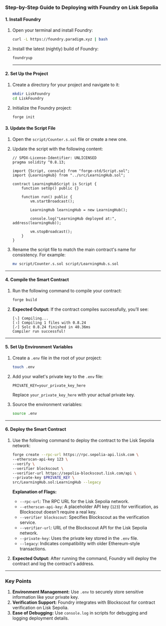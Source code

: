 
### **Step-by-Step Guide to Deploying with Foundry on Lisk Sepolia**

#### **1. Install Foundry**
1. Open your terminal and install Foundry:
   ```bash
   curl -L https://foundry.paradigm.xyz | bash
   ```
2. Install the latest (nightly) build of Foundry:
   ```bash
   foundryup
   ```
   ---

#### **2. Set Up the Project**
1. Create a directory for your project and navigate to it:
   ```bash
   mkdir LiskFoundry
   cd LiskFoundry
   ```
2. Initialize the Foundry project:
   ```bash
   forge init
   ```

#### **3. Update the Script File**
1. Open the `script/Counter.s.sol` file or create a new one.
2. Update the script with the following content:

   ```solidity
   // SPDX-License-Identifier: UNLICENSED
   pragma solidity ^0.8.13;

   import {Script, console} from "forge-std/Script.sol";
   import {LearningHub} from "../src/LearningHub.sol"; 

   contract LearningHubScript is Script {
       function setUp() public {}

       function run() public {
           vm.startBroadcast();
           
           LearningHub learningHub = new LearningHub();

           console.log("LearningHub deployed at:", address(learningHub));

           vm.stopBroadcast();
       }
   }
   ```

3. Rename the script file to match the main contract's name for consistency. For example:
   ```bash
   mv script/Counter.s.sol script/LearningHub.s.sol
   ```

---

#### **4. Compile the Smart Contract**
1. Run the following command to compile your contract:
   ```bash
   forge build
   ```
2. **Expected Output:**
   If the contract compiles successfully, you’ll see:
   ```
   [⠢] Compiling...
   [⠰] Compiling 1 files with 0.8.24
   [⠔] Solc 0.8.24 finished in 40.36ms
   Compiler run successful!
   ```

---

#### **5. Set Up Environment Variables**
1. Create a `.env` file in the root of your project:
   ```bash
   touch .env
   ```
2. Add your wallet's private key to the `.env` file:
   ```env
   PRIVATE_KEY=your_private_key_here
   ```
   Replace `your_private_key_here` with your actual private key.

3. Source the environment variables:
   ```bash
   source .env
   ```

---

#### **6. Deploy the Smart Contract**
1. Use the following command to deploy the contract to the Lisk Sepolia network:
   ```bash
   forge create --rpc-url https://rpc.sepolia-api.lisk.com \
   --etherscan-api-key 123 \
   --verify \
   --verifier blockscout \
   --verifier-url https://sepolia-blockscout.lisk.com/api \
   --private-key $PRIVATE_KEY \
   src/LearningHub.sol:LearningHub --legacy
   ```
   **Explanation of Flags:**
   - `--rpc-url`: The RPC URL for the Lisk Sepolia network.
   - `--etherscan-api-key`: A placeholder API key (`123`) for verification, as Blockscout doesn't require a real key.
   - `--verifier blockscout`: Specifies Blockscout as the verification service.
   - `--verifier-url`: URL of the Blockscout API for the Lisk Sepolia network.
   - `--private-key`: Uses the private key stored in the `.env` file.
   - `--legacy`: Indicates compatibility with older Ethereum-style transactions.

2. **Expected Output:**
   After running the command, Foundry will deploy the contract and log the contract's address.

---

### **Key Points**
1. **Environment Management:** Use `.env` to securely store sensitive information like your private key.
2. **Verification Support:** Foundry integrates with Blockscout for contract verification on Lisk Sepolia.
3. **Ease of Debugging:** Use `console.log` in scripts for debugging and logging deployment details.


